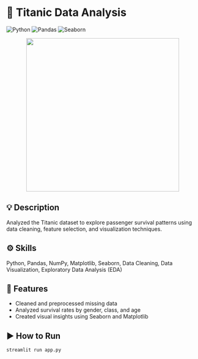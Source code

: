 # 🚢 Titanic Data Analysis  
![Python](https://img.shields.io/badge/Python-3.9-blue?logo=python) 
![Pandas](https://img.shields.io/badge/Pandas-Data_Analysis-lightgrey?logo=pandas) 
![Seaborn](https://img.shields.io/badge/Seaborn-Visualization-9cf?logo=plotly)

<p align="center">
  <img src="https://media.giphy.com/media/3oKIPwoeGErMmaI43C/giphy.gif" width="400"/>
</p>

## 💡 Description
Analyzed the Titanic dataset to explore passenger survival patterns using data cleaning, feature selection, and visualization techniques.

## ⚙️ Skills
Python, Pandas, NumPy, Matplotlib, Seaborn, Data Cleaning, Data Visualization, Exploratory Data Analysis (EDA)

## 🚀 Features
- Cleaned and preprocessed missing data  
- Analyzed survival rates by gender, class, and age  
- Created visual insights using Seaborn and Matplotlib  

## ▶️ How to Run
```bash
streamlit run app.py
